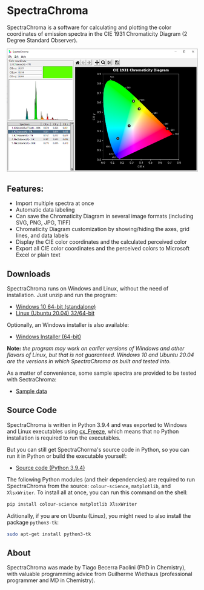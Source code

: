 # SpectraChroma
SpectraChroma is a software for calculating and plotting the color coordinates of emission spectra in the CIE 1931 Chromaticity Diagram (2 Degree Standard Observer).

![SpectraChroma's screenshot](https://github.com/tbpaolini/spectrachroma/raw/master/assets/screenshots/SpectraChroma%20-%20v1.0.0.png)

## Features:
* Import multiple spectra at once
* Automatic data labeling
* Can save the Chromaticity Diagram in several image formats (including SVG, PNG, JPG, TIFF)
* Chromaticity Diagram customization by showing/hiding the axes, grid lines, and data labels
* Display the CIE color coordinates and the calculated perceived color
* Export all CIE color coordinates and the perceived colors to Microsoft Excel or plain text

## Downloads
SpectraChroma runs on Windows and Linux, without the need of installation. Just unzip and run the program:
* [Windows 10 64-bit (standalone)](https://github.com/tbpaolini/spectrachroma/releases/download/v1.0.0/SpectraChroma.1.0.0-Windows_10-x64.zip)
* [Linux (Ubuntu 20.04) 32/64-bit](https://github.com/tbpaolini/spectrachroma/releases/download/v1.0.0/SpectraChroma_1.0.0-Linux-x86_64.zip)

Optionally, an Windows installer is also available:
* [Windows Installer (64-bit)](https://github.com/tbpaolini/spectrachroma/releases/download/v1.0.0/SpectraChroma_1.0.0-Windows_Installer-x64.msi)

**Note:** *the program may work on earlier versions of Windows and other flavors of Linux, but that is not guaranteed. Windows 10 and Ubuntu 20.04 are the versions in which SpectraChroma as built and tested into.*

As a matter of convenience, some sample spectra are provided to be tested with SectraChroma:
* [Sample data](https://github.com/tbpaolini/spectrachroma/releases/download/v1.0.0/Sample_data-SpectraChroma.zip)

## Source Code
SpectraChroma is written in Python 3.9.4 and was exported to Windows and Linux executables using [cx_Freeze](https://marcelotduarte.github.io/cx_Freeze/), which means that no Python installation is required to run the executables.

But you can still get SpectraChorma's source code in Python, so you can run it in Python or build the executable yourself:
* [Source code (Python 3.9.4)](https://github.com/tbpaolini/spectrachroma/archive/refs/tags/v1.0.0.zip)

The following Python modules (and their dependencies) are required to run SpectraChroma from the source: `colour-science`, `matplotlib`, and `XlsxWriter`. To install all at once, you can run this command on the shell:
```sh
pip install colour-science matplotlib XlsxWriter
```

Aditionally, if you are on Ubuntu (Linux), you might need to also install the package `python3-tk`:
```sh
sudo apt-get install python3-tk
```

## About
SpectraChroma was made by Tiago Becerra Paolini (PhD in Chemistry), with valuable programming advice from Guilherme Wiethaus (professional programmer and MD in Chemistry).
